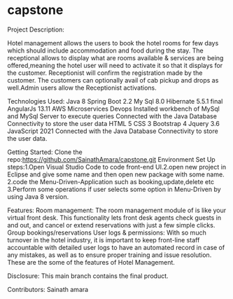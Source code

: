 # capstone
Project Description:

Hotel management allows the users to book the hotel rooms for few days which should include 
accommodation and food during the stay. The receptional allows to display what are rooms available & 
services are being offered,meaning the hotel user will need to activate it so that it displays for the customer. 
Receptionist will confirm the registration made by the customer. The customers can optionally avail of cab 
pickup and drops as well.Admin users allow the Receptionist activations.

Technologies Used:
Java 8
Spring Boot 2.2
My Sql 8.0
Hibernate 5.5.1 final
AngularJs 13.11
AWS
Microservices
Devops
Installed workbench of MySql and MySql Server to execute queries
Connected with the Java Database Connectivity to store the user data
HTML 5
CSS 3
Bootstrap 4
Jquery 3.6
JavaScript 2021
Connected with the Java Database Connectivity to store the user data.


Getting Started:
Clone the repo:https://github.com/SainathAmara/capstone.git
Environment Set Up steps:1.Open Visual Studio Code to code front-end UI.2.open new project in Eclipse and give some name and then open new package with some name. 2.code the Menu-Driven-Application such as booking,update,delete etc 
3.Perform some operations if user selects some option in Menu-Driven by using Java 8 version.

Features:
Room management: The room management module of is like your virtual front desk. This functionality lets front desk agents check guests in and out, and cancel or extend reservations with just a few simple clicks.
Group bookings/reservations
User logs & permissions: With so much turnover in the hotel industry, it is important to keep front-line staff accountable with detailed user logs to have an automated record in case of any mistakes, as well as to ensure proper training and issue resolution.
These are the some of the features of Hotel Management.

Disclosure:
This main branch contains the final product.

Contributors:
Sainath amara





